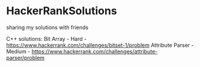 # HackerRankSolutions
sharing my solutions with friends

C++ solutions:
Bit Array - Hard - https://www.hackerrank.com/challenges/bitset-1/problem
Attribute Parser - Medium - https://www.hackerrank.com/challenges/attribute-parser/problem
